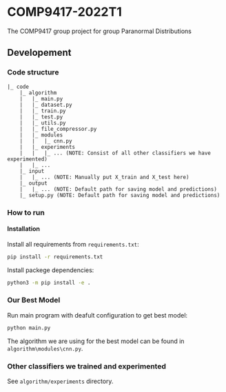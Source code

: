 # COMP9417-2022T1
The COMP9417 group project for group Paranormal Distributions

## Developement

### Code structure

```Text
|_ code
    |_ algorithm
    |   |_ main.py
    |   |_ dataset.py
    |   |_ train.py
    |   |_ test.py
    |   |_ utils.py
    |   |_ file_compressor.py
    |   |_ modules
    |   |   |_ cnn.py
    |   |_ experiments
    |   |   |_ ... (NOTE: Consist of all other classifiers we have experimented)
    |   |_ ...     
    |_ input
    |   |_ ... (NOTE: Manually put X_train and X_test here)
    |_ output
    |   |_ ... (NOTE: Default path for saving model and predictions)
    |_ setup.py (NOTE: Default path for saving model and predictions)
```

### How to run

#### Installation

Install all requirements from `requirements.txt`:
```Bash
pip install -r requirements.txt
```

Install packege dependencies:
```Bash
python3 -m pip install -e .
```

### Our Best Model

Run main program with deafult configuration to get best model:
```Bash
python main.py
```
The algorithm we are using for the best model can be found in `algorithm\modules\cnn.py`.

### Other classifiers we trained and experimented

See `algorithm/experiments` directory.
